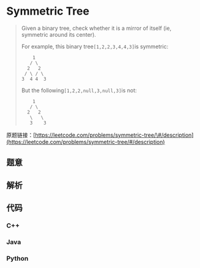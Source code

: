 # Symmetric Tree

> Given a binary tree, check whether it is a mirror of itself \(ie, symmetric around its center\).
>
> For example, this binary tree`[1,2,2,3,4,4,3]`is symmetric:
>
> ```
>     1
>    / \
>   2   2
>  / \ / \
> 3  4 4  3
> ```
>
> But the following`[1,2,2,null,3,null,3]`is not:
>
> ```
>     1
>    / \
>   2   2
>    \   \
>    3    3
> ```

原题链接：[https://leetcode.com/problems/symmetric-tree/\#/description](https://leetcode.com/problems/symmetric-tree/#/description)

## 题意

## 解析

## 代码

### C++

### Java

### Python



